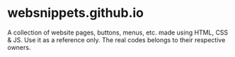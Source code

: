 # websnippets.github.io
A collection of website pages, buttons, menus, etc. made using HTML, CSS &amp; JS. 
Use it as a reference only. The real codes belongs to their respective owners.
